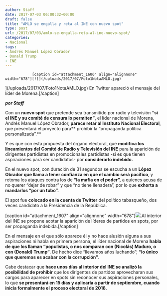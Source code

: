```yaml
---
author: Staff
date: 2017-07-03 06:00:32+00:00
draft: false
title: "AMLO se engalla y reta al INE con nuevo spot"
type: post
url: /2017/07/03/amlo-se-engalla-reta-al-ine-nuevo-spot/
categories:
- Nacional
tags:
- Andrés Manuel López Obrador
- Donald Trump
- INE
---
```



				[caption id="attachment_1606" align="alignnone" width="678"][![](/uploads/2017/07/Foto1NotaAMLO.jpg)
](/uploads/2017/07/Foto1NotaAMLO.jpg) En Twitter apareció el mensaje del líder de Morena.[/caption]

_**por Staff**_

Con un **nuevo spot** que pretende sea transmitido por radio y televisión **“si el INE y su comité de censura lo permiten”**, el líder nacional de Morena, Andrés Manuel López Obrador, **parece retar al Instituto Nacional Electoral**, que presentará el proyecto para** prohibir la “propaganda política personalizada”.**

Y es que con esta propuesta del órgano electoral, que **modifica los lineamientos del Comité de Radio y Televisión del INE** para la aparición de dirigentes partidistas en promocionales partidistas -si es que tienen aspiraciones para ser candidatos- por **considerarlo indebido.**

En el nuevo spot, con duración de 31 segundos se escucha a un **López Obrador que llama a tener confianza en que el cambio será pacífico**, y retoma los ataques contra los de **“la mafia en el poder”,** a quienes acusa de no querer “dejar de robar” y que “no tiene llenadera”, por lo que **exhorta a mandarlos “por un tubo”.**

El spot fue **colocado en la cuenta de Twitter** del político tabasqueño, dos veces candidato a la Presidencia de la República.

[caption id="attachment_1607" align="alignnone" width="678"][![](/uploads/2017/07/Foto2NotaAMLO.jpg)
](/uploads/2017/07/Foto2NotaAMLO.jpg) Al interior del INE se propone acotar la aparición de líderes de partidos en spots, por ser propaganda indebida.[/caption]

En el mensaje en el que sólo aparece él y no hace alusión alguna a sus aspiraciones ni habla en primera persona, el líder nacional de Morena **habla de que los llaman “populistas, o nos comparan con (Nicolás) Maduro, o con (Donald) Trump”**. De hecho dice “llevamos años luchando”; **“lo único que queremos es acabar con la corrupción”.**

Cabe destacar que **hace unos días al interior del INE se analizó la posibilidad de prohibir** que los dirigentes de partidos aprovecharan sus cargos para aparecer en spots sin reconocer sus aspiraciones personales, lo que **se presentará en 15 días y aplicaría a partir de septiembre, cuando inicia formalmente el proceso electoral de 2018.**		
